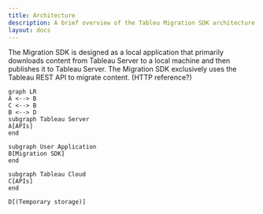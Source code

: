 ```yaml
---
title: Architecture
description: A brief overview of the Tableu Migration SDK architecture.
layout: docs
---
```


The Migration SDK is designed as a local application that primarily downloads content from Tableau Server to a local machine and then publishes it to Tableau Server. The Migration SDK exclusively uses the Tableau REST API to migrate content. (HTTP reference?)

```mermaid
graph LR
A <--> B
C <--> B
B <--> D
subgraph Tableau Server
A[APIs]
end

subgraph User Application
B[Migration SDK]
end

subgraph Tableau Cloud
C[APIs]
end

D[(Temporary storage)]
```
